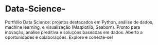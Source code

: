 # Data-Science-
Portfólio Data Science: projetos destacados em Python, análise de dados, machine learning, e visualização (Matplotlib, Seaborn). Pronto para inovação, análise preditiva e soluções baseadas em dados. Aberto a oportunidades e colaborações. Explore e conecte-se!
